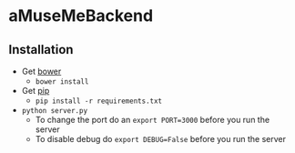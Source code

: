 aMuseMeBackend
==============
Installation
------------
- Get [bower](http://bower.io/)
  - `bower install`
- Get [pip](http://www.pip-installer.org/en/latest/installing.html)
  - `pip install -r requirements.txt`
- `python server.py`
  - To change the port do an `export PORT=3000` before you run the server
  - To disable debug do `export DEBUG=False` before you run the server
